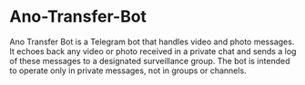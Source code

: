 # Ano-Transfer-Bot
Ano Transfer Bot is a Telegram bot that handles video and photo messages. It echoes back any video or photo received in a private chat and sends a log of these messages to a designated surveillance group. The bot is intended to operate only in private messages, not in groups or channels.
